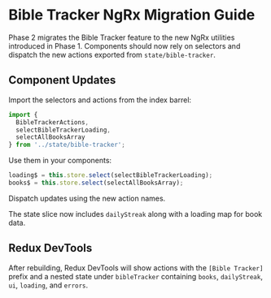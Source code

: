 # Bible Tracker NgRx Migration Guide

Phase 2 migrates the Bible Tracker feature to the new NgRx utilities introduced in Phase 1. Components should now rely on selectors and dispatch the new actions exported from `state/bible-tracker`.

## Component Updates

Import the selectors and actions from the index barrel:

```typescript
import {
  BibleTrackerActions,
  selectBibleTrackerLoading,
  selectAllBooksArray
} from '../state/bible-tracker';
```

Use them in your components:

```typescript
loading$ = this.store.select(selectBibleTrackerLoading);
books$ = this.store.select(selectAllBooksArray);
```

Dispatch updates using the new action names.

The state slice now includes `dailyStreak` along with a loading map for book data.

## Redux DevTools

After rebuilding, Redux DevTools will show actions with the `[Bible Tracker]` prefix and a nested state under `bibleTracker` containing `books`, `dailyStreak`, `ui`, `loading`, and `errors`.
